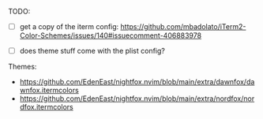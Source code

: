 
TODO:
- [ ] get a copy of the iterm config: https://github.com/mbadolato/iTerm2-Color-Schemes/issues/140#issuecomment-406883978
- [ ] does theme stuff come with the plist config?


Themes:
- https://github.com/EdenEast/nightfox.nvim/blob/main/extra/dawnfox/dawnfox.itermcolors
- https://github.com/EdenEast/nightfox.nvim/blob/main/extra/nordfox/nordfox.itermcolors

